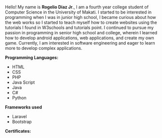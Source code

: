 
Hello! My name is **Rogelio Diaz Jr**., I am a fourth year college student of Computer Science in the University of Makati. I started to be interested in programming when I was in junior high school, I became curious about how the web works so I started to teach myself how to create websites using the tutorials I found in W3schools and tutorials point. I continued to pursue my passion in programming in senior high school and college, wherein I learned how to develop android applications, web applications, and create my own game. Currently, I am interested in software engineering and eager to learn more to develop complex applications.

**Programming Languages:**
- HTML
- CSS
- PHP
- Java Script
- Java
- C#
- Python

**Frameworks used**
- Laravel
- Bootstrap

**Certificates:**
